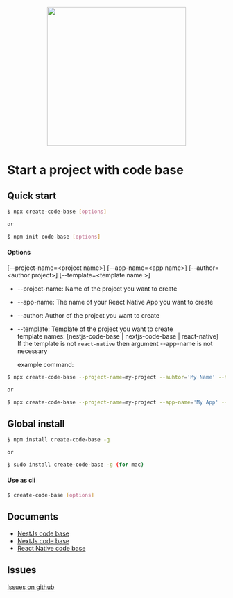 <p align="center">
  <a href="https://github.com/hieubeo0/create-code-base" target="blank"><img src="https://hieubeo0.github.io/static-file/svg/programming.svg" width="320" /></a>
</p>

# Start a project with code base

## Quick start

```bash
$ npx create-code-base [options]

or

$ npm init code-base [options]
```

#### Options

[--project-name=<project name\>] [--app-name=<app name\>] [--author=<author project\>] [--template=<template name \>]

- --project-name: Name of the project you want to create
- --app-name: The name of your React Native App you want to create
- --author: Author of the project you want to create
- --template: Template of the project you want to create<br />
  template names: [nestjs-code-base | nextjs-code-base | react-native]<br />
  If the template is not `react-native` then argument --app-name is not necessary

  example command:

```bash
$ npx create-code-base --project-name=my-project --auhtor='My Name' --template=nestjs-code-base

or

$ npx create-code-base --project-name=my-project --app-name='My App' --auhtor='My Name' --template=react-native
```

## Global install

```bash
$ npm install create-code-base -g

or

$ sudo install create-code-base -g (for mac)
```

#### Use as cli

```bash
$ create-code-base [options]
```

## Documents

- [NestJs code base](https://github.com/hieubeo0/create-code-base/tree/master/bin/templates/nestjs-code-base#readme)
- [NextJs code base](https://github.com/hieubeo0/create-code-base/tree/master/bin/templates/nextjs-code-base#readme)
- [React Native code base](https://github.com/hieubeo0/create-code-base/tree/master/bin/templates/react-native#readme)

## Issues

[Issues on github](https://github.com/hieubeo0/create-code-base/issues)
